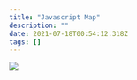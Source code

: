 ```yaml
---
title: "Javascript Map"
description: ""
date: 2021-07-18T00:54:12.318Z
tags: []
---
```

![](/images/e6020d56-2b31-4c7b-976e-5e71976ae2d7-Javascript.png)